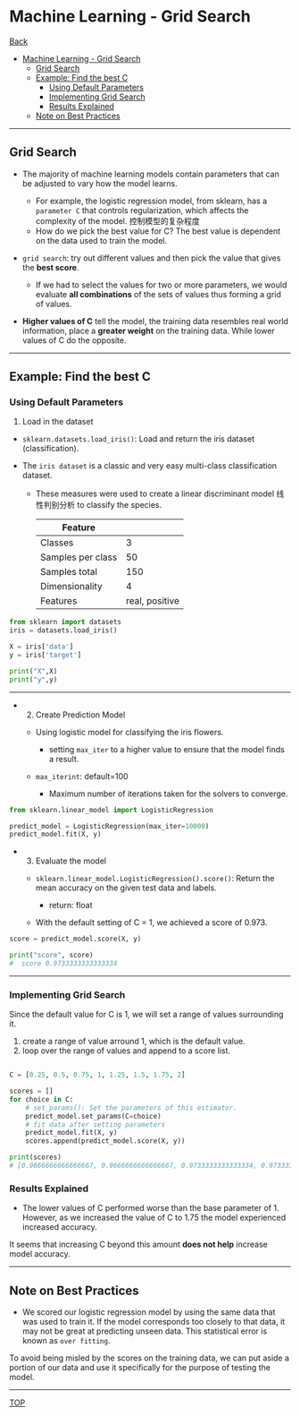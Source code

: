 # Machine Learning - Grid Search

[Back](./index.md)

- [Machine Learning - Grid Search](#machine-learning---grid-search)
  - [Grid Search](#grid-search)
  - [Example: Find the best C](#example-find-the-best-c)
    - [Using Default Parameters](#using-default-parameters)
    - [Implementing Grid Search](#implementing-grid-search)
    - [Results Explained](#results-explained)
  - [Note on Best Practices](#note-on-best-practices)

---

## Grid Search

- The majority of machine learning models contain parameters that can be adjusted to vary how the model learns.

  - For example, the logistic regression model, from sklearn, has a `parameter C` that controls regularization, which affects the complexity of the model. 控制模型的复杂程度
  - How do we pick the best value for C? The best value is dependent on the data used to train the model.

- `grid search`: try out different values and then pick the value that gives the **best score**.

  - If we had to select the values for two or more parameters, we would evaluate **all combinations** of the sets of values thus forming a grid of values.

- **Higher values of C** tell the model, the training data resembles real world information, place a **greater weight** on the training data. While lower values of C do the opposite.

---

## Example: Find the best C

### Using Default Parameters

1. Load in the dataset

- `sklearn.datasets.load_iris()`: Load and return the iris dataset (classification).

- The `iris dataset` is a classic and very easy multi-class classification dataset.

  - These measures were used to create a linear discriminant model 线性判别分析 to classify the species.

    | Feature           |                |
    | ----------------- | -------------- |
    | Classes           | 3              |
    | Samples per class | 50             |
    | Samples total     | 150            |
    | Dimensionality    | 4              |
    | Features          | real, positive |

```py
from sklearn import datasets
iris = datasets.load_iris()

X = iris['data']
y = iris['target']

print("X",X)
print("y",y)
```

---

- 2. Create Prediction Model

  - Using logistic model for classifying the iris flowers.

    - setting `max_iter` to a higher value to ensure that the model finds a result.

  - `max_iterint`: default=100
    - Maximum number of iterations taken for the solvers to converge.

```py
from sklearn.linear_model import LogisticRegression

predict_model = LogisticRegression(max_iter=10000)
predict_model.fit(X, y)
```

- 3. Evaluate the model

  - `sklearn.linear_model.LogisticRegression().score()`: Return the mean accuracy on the given test data and labels.

    - return: float

  - With the default setting of C = 1, we achieved a score of 0.973.

```py
score = predict_model.score(X, y)

print("score", score)
#  score 0.9733333333333334
```

---

### Implementing Grid Search

Since the default value for C is 1, we will set a range of values surrounding it.

1. create a range of value arround 1, which is the default value.
2. loop over the range of values and append to a score list.

```py

C = [0.25, 0.5, 0.75, 1, 1.25, 1.5, 1.75, 2]

scores = []
for choice in C:
    # set_params(): Set the parameters of this estimator.
    predict_model.set_params(C=choice)
    # fit data after setting parameters
    predict_model.fit(X, y)
    scores.append(predict_model.score(X, y))

print(scores)
# [0.9666666666666667, 0.9666666666666667, 0.9733333333333334, 0.9733333333333334, 0.98, 0.98, 0.9866666666666667, 0.9866666666666667]
```

### Results Explained

- The lower values of C performed worse than the base parameter of 1. However, as we increased the value of C to 1.75 the model experienced increased accuracy.

It seems that increasing C beyond this amount **does not help** increase model accuracy.

---

## Note on Best Practices

- We scored our logistic regression model by using the same data that was used to train it. If the model corresponds too closely to that data, it may not be great at predicting unseen data. This statistical error is known as `over fitting`.

To avoid being misled by the scores on the training data, we can put aside a portion of our data and use it specifically for the purpose of testing the model.

---

[TOP](#grid-search)
